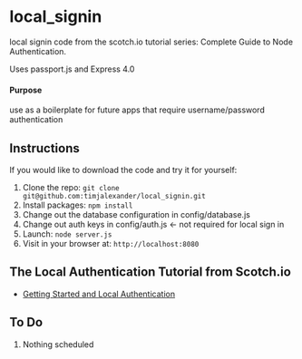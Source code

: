 # local_signin

local signin code from the scotch.io tutorial series: Complete Guide to Node Authentication.

Uses passport.js and Express 4.0

#### Purpose
use as a boilerplate for future apps that require username/password authentication

## Instructions

If you would like to download the code and try it for yourself:

1. Clone the repo: `git clone git@github.com:timjalexander/local_signin.git`
2. Install packages: `npm install`
3. Change out the database configuration in config/database.js
4. Change out auth keys in config/auth.js <- not required for local sign in
5. Launch: `node server.js`
6. Visit in your browser at: `http://localhost:8080`

## The Local Authentication Tutorial from Scotch.io

- [Getting Started and Local Authentication](http://scotch.io/tutorials/javascript/easy-node-authentication-setup-and-local)

## To Do

1. Nothing scheduled


